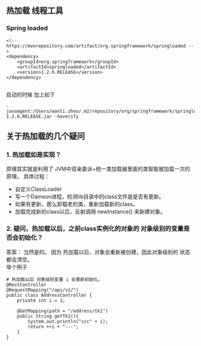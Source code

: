 ## 热加载 线程工具
### Spring loaded

```
<!-- https://mvnrepository.com/artifact/org.springframework/springloaded -->
<dependency>
    <groupId>org.springframework</groupId>
    <artifactId>springloaded</artifactId>
    <version>1.2.6.RELEASE</version>
</dependency>
        
```
启动的时候 加上如下
```
-javaagent:/Users/wanli.zhou/.m2/repository/org/springframework/springloaded/1.2.6.RELEASE/springloaded-1.2.6.RELEASE.jar -noverify
```


## 关于热加载的几个疑问

### 1. 热加载如是实现？ 
原理其实就是利用了 JVM中双亲委派+统一类加载器里面的类智能被加载一次的原理。 具体过程：
- 自定义ClassLoader
- 写一个Dameon进程，检测lib目录中的class文件是是否有更新。
- 如果有更新，那么卸载老的类，重新加载新的class。
- 加载完成新的class以后，反射调用 newInstance() 来新建对象。

### 2. 疑问，热加载以后，之前class实例化的对象的 对象级别的变量是否会初始化？
答案： 当然是的。 因为 热加载以后，对象会重新被创建，因此对象级别的 状态都会清空。
<br /> 举个例子

```
# 热加载以后 对象级别变量 i 会重新初始化。
@RestController
@RequestMapping("/api/v1/")
public class AddressController {
    private int i = 1;

    @GetMapping(path = "/address/tk1")
    public String getTk1(){
        System.out.println("ccc" + i);
        return ++i + "---";
    }
}

```

